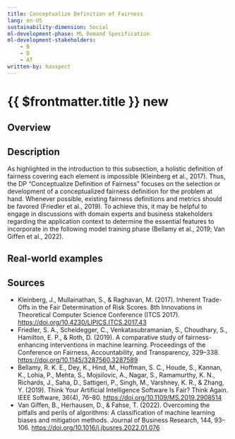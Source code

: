 ```yaml
---
title: Conceptualize Definition of Fairness
lang: en-US
sustainability-dimension: Social
ml-development-phase: ML Demand Specification
ml-development-stakeholders: 
    - B
    - D
    - AT
written-by: havspect
---
```


<script setup>
import DPOverview from '../../components/DPOverview.vue'
</script>


# {{ $frontmatter.title }} <Badge type="tip">new</Badge>

## Overview
<DPOverview />

## Description
As highlighted in the introduction to this subsection, a holistic definition of fairness covering each element is impossible (Kleinberg et al., 2017). Thus, the DP “Conceptualize Definition of Fairness” focuses on the selection or development of a conceptualized fairness definition for the problem at hand. Whenever possible, existing fairness definitions and metrics should be favored (Friedler et al., 2019). To achieve this, it may be helpful to engage in discussions with domain experts and business stakeholders regarding the application context to determine the essential features to incorporate in the following model training phase (Bellamy et al., 2019; Van Giffen et al., 2022).

## Real-world examples 


## Sources 
-  Kleinberg, J., Mullainathan, S., & Raghavan, M. (2017). Inherent Trade-Offs in the Fair Determination of Risk Scores. 8th Innovations in Theoretical Computer Science Conference (ITCS 2017). https://doi.org/10.4230/LIPICS.ITCS.2017.43
- Friedler, S. A., Scheidegger, C., Venkatasubramanian, S., Choudhary, S., Hamilton, E. P., & Roth, D. (2019). A comparative study of fairness-enhancing interventions in machine learning. Proceedings of the Conference on Fairness, Accountability, and Transparency, 329–338. https://doi.org/10.1145/3287560.3287589
- Bellamy, R. K. E., Dey, K., Hind, M., Hoffman, S. C., Houde, S., Kannan, K., Lohia, P., Mehta, S., Mojsilovic, A., Nagar, S., Ramamurthy, K. N., Richards, J., Saha, D., Sattigeri, P., Singh, M., Varshney, K. R., & Zhang, Y. (2019). Think Your Artificial Intelligence Software Is Fair? Think Again. IEEE Software, 36(4), 76–80. https://doi.org/10.1109/MS.2019.2908514
- Van Giffen, B., Herhausen, D., & Fahse, T. (2022). Overcoming the pitfalls and perils of algorithms: A classification of machine learning biases and mitigation methods. Journal of Business Research, 144, 93–106. https://doi.org/10.1016/j.jbusres.2022.01.076

